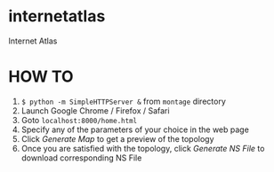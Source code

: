 # internetatlas
Internet Atlas

# HOW TO
1. `$ python -m SimpleHTTPServer &` from `montage` directory
2. Launch Google Chrome / Firefox / Safari
3. Goto `localhost:8000/home.html`
4. Specify any of the parameters of your choice in the web page 
5. Click *Generate Map* to get a preview of the topology
6. Once you are satisfied with the topology, click *Generate NS File* to download corresponding NS File
